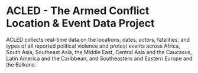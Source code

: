 # ACLED - The Armed Conflict Location & Event Data Project

ACLED collects real-time data on the locations, dates, actors, fatalities, and types of all reported political violence 
and protest events across Africa, South Asia, Southeast Asia, the Middle East, Central Asia and the Caucasus, Latin 
America and the Caribbean, and Southeastern and Eastern Europe and the Balkans.

